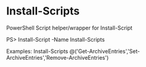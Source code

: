 # Install-Scripts
PowerShell Script helper/wrapper for Install-Script

PS> Install-Script -Name Install-Scripts

Examples:
Install-Scripts @('Get-ArchiveEntries','Set-ArchiveEntries','Remove-ArchiveEntries')
